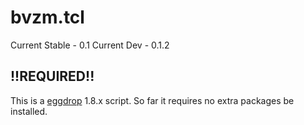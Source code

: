 # bvzm.tcl #
 Current Stable \- 0.1
 Current Dev    \- 0.1.2

## !!REQUIRED!!
This is a [eggdrop](http://eggheads.org) 1.8.x script. So far it requires no extra packages be installed.

